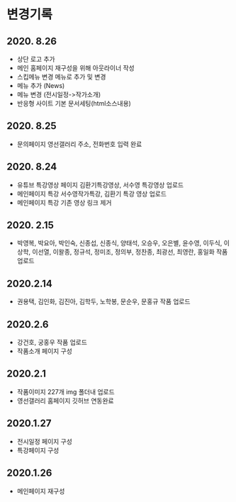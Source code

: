 # 변경기록
## 2020. 8.26
- 상단 로고 추가
- 메인 홈페이지 재구성을 위해 아웃라이너 작성
- 스킵메뉴 변경 메뉴로 추가 및 변경
- 메뉴 추가 (News)
- 메뉴 변경 (전시일정->작가소개)
- 반응형 사이트 기본 문서세팅(html소스내용)

## 2020. 8.25
- 문의페이지 영선갤러리 주소, 전화번호 입력 완료

## 2020. 8.24
- 유튜브 특강영상 페이지 김환기특강영상, 서수영 특강영상 업로드
- 메인페이지 특강 서수영작가특강, 김환기 특강 영상 업로드
- 메인페이지 특강 기존 영상 링크 제거

## 2020. 2.15
- 박영복, 박요아, 박인숙, 신종섭, 신종식, 양태석, 오승우, 오은별, 윤수영, 이두식, 이상학, 이선열, 이왈종, 정규석, 정미조, 정의부, 정찬종, 최광선, 최영란, 홍일화 작품 업로드

## 2020.2.14
- 권용택, 김인화, 김진아, 김학두, 노학봉, 문순우, 문홍규 작품 업로드

## 2020.2.6
- 강건호, 궁홍우 작품 업로드
- 작품소개 페이지 구성

## 2020.2.1
- 작품이미지 227개 img 폴더내 업로드
- 영선갤러리 홈페이지 깃허브 연동완료

## 2020.1.27
- 전시일정 페이지 구성
- 특강페이지 구성

## 2020.1.26
- 메인페이지 재구성
